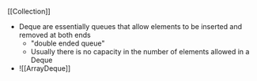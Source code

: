 [[Collection]]
- Deque are essentially queues that allow elements to be inserted and removed at both ends
	- "double ended queue"
	- Usually there is no capacity in the number of elements allowed in a Deque
- ![[ArrayDeque]]
